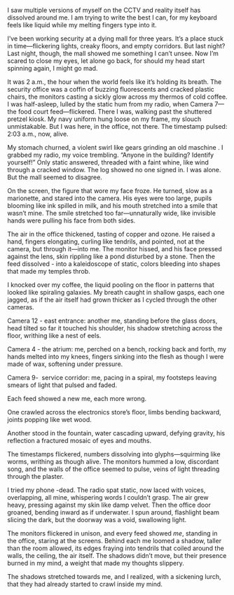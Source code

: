 I saw multiple versions of myself on the CCTV and reality itself has dissolved around me. I am trying to write the best I can, for my keyboard feels like liquid while my melting fingers type into it.

I’ve been working security at a dying mall for three years. It’s a place stuck in time—flickering lights, creaky floors, and empty corridors. But last night? Last night, though, the mall showed me something I can’t unsee. Now I’m scared to close my eyes, let alone go back, for should my head start spinning again, I might go mad.

It was 2 a.m., the hour when the world feels like it’s holding its breath. The security office was a coffin of buzzing fluorescents and cracked plastic chairs, the monitors casting a sickly glow across my thermos of cold coffee. I was half-asleep, lulled by the static hum from my radio, when Camera 7—the food court feed—flickered. There I was, walking past the shuttered pretzel kiosk. My navy uniform hung loose on my frame, my slouch unmistakable. But I was here, in the office, not there. The timestamp pulsed: 2:03 a.m., now, alive.

My stomach churned, a violent swirl like gears grinding an old maschine . I grabbed my radio, my voice trembling. “Anyone in the building? Identify yourself!” Only static answered, threaded with a faint whine, like wind through a cracked window. The log showed no one signed in. I was alone. But the mall seemed to disagree.

On the screen, the figure that wore my face froze. He turned, slow as a marionette, and stared into the camera. His eyes were too large, pupils blooming like ink spilled in milk, and his mouth stretched into a smile that wasn’t mine. The smile stretched too far—unnaturally wide, like invisible hands were pulling his face from both sides.

The air in the office thickened, tasting of copper and ozone. He raised a hand, fingers elongating, curling like tendrils, and pointed, not at the camera, but through it—into me. The monitor hissed, and his face pressed against the lens, skin rippling like a pond disturbed by a stone. Then the feed dissolved - into a kaleidoscope of static, colors bleeding into shapes that made my temples throb.

I knocked over my coffee, the liquid pooling on the floor in patterns that looked like spiraling galaxies. My breath caught in shallow gasps, each one jagged, as if the air itself had grown thicker as I cycled through the other cameras.

Camera 12 - east entrance: another me, standing before the glass doors, head tilted so far it touched his shoulder, his shadow stretching across the floor, writhing like a nest of eels.

Camera 4 - the atrium: me, perched on a bench, rocking back and forth, my hands melted into my knees, fingers sinking into the flesh as though I were made of wax, softening under pressure.

Camera 9-  service corridor: me, pacing in a spiral, my footsteps leaving smears of light that pulsed and faded.

Each feed showed a new me, each more wrong.

One crawled across the electronics store’s floor, limbs bending backward, joints popping like wet wood.

Another stood in the fountain, water cascading upward, defying gravity, his reflection a fractured mosaic of eyes and mouths.

The timestamps flickered, numbers dissolving into glyphs—squirming like worms, writhing as though alive. The monitors hummed a low, discordant song, and the walls of the office seemed to pulse, veins of light threading through the plaster.

I tried my phone -dead. The radio spat static, now laced with voices, overlapping, all mine, whispering words I couldn’t grasp. The air grew heavy, pressing against my skin like damp velvet. Then the office door groaned, bending inward as if underwater. I spun around, flashlight beam slicing the dark, but the doorway was a void, swallowing light.

The monitors flickered in unison, and every feed showed *me*, standing in the office, staring at the screens. Behind each me loomed a shadow, taller than the room allowed, its edges fraying into tendrils that coiled around the walls, the ceiling, the air itself. The shadows didn’t move, but their presence burned in my mind, a weight that made my thoughts slippery.

The shadows stretched towards me, and I realized, with a sickening lurch, that they had already started to crawl inside my mind.